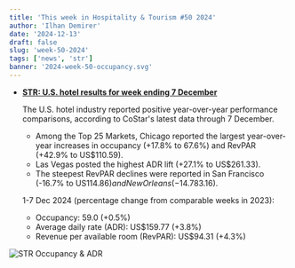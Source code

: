 ```yaml
---
title: 'This week in Hospitality & Tourism #50 2024'
author: 'Ilhan Demirer'
date: '2024-12-13'
draft: false
slug: 'week-50-2024'
tags: ['news', 'str']
banner: '2024-week-50-occupancy.svg'
---
```


- **[STR: U.S. hotel results for week ending 7 December](https://str.com/press-release/us-hotel-results-week-ending-7-december)**

  The U.S. hotel industry reported positive year-over-year performance comparisons, according to CoStar's latest data through 7 December.

  - Among the Top 25 Markets, Chicago reported the largest year-over-year increases in occupancy (+17.8% to 67.6%) and RevPAR (+42.9% to US$110.59).
  - Las Vegas posted the highest ADR lift (+27.1% to US$261.33).
  - The steepest RevPAR declines were reported in San Francisco (-16.7% to US$114.86) and New Orleans (-14.7% to US$83.16).

  1-7 Dec 2024 (percentage change from comparable weeks in 2023):

  - Occupancy: 59.0 (+0.5%)
  - Average daily rate (ADR): US$159.77 (+3.8%)
  - Revenue per available room (RevPAR): US$94.31 (+4.3%)

![STR Occupancy & ADR](/images/blogimages/2024-week-50-occupancy.svg)
